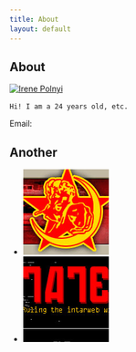 ```yaml
---
title: About
layout: default
---
```


<h2>About</h2>

<p>
	<a href="http://TODO"><img class="img_left" src="http://images.vimeo.com/11/33/02/113302525/113302525_300.jpg" alt="Irene Polnyi" /></a>
	
	Hi! I am a 24 years old, etc.
	
<p>
	Email: <script type="text/javascript">document.write('<a href="mailto:irenepolnyi@gmail.com">irenepolnyi@gmail.com</a>');</script>
</p>


<!-- <div id="sociable"></div>	 -->
	
<h2 class="clear">Another</h2>

<ul class="images">
  <li><a href="http://www.flickr.com/photos/23054854@N06/3411896060/in/set-72157616340060640/"><img src="/images/about/tateydotcom_1.jpg" alt="irenepolnyi.com version 1" /></a></li>
  <li><a href="http://www.flickr.com/photos/23054854@N06/3411087937/in/set-72157616340060640/"><img src="/images/about/tateydotcom_2.jpg" alt="irenepolnyi.com version 2" /></a></li>
</ul>

<div class="clear_both" />
